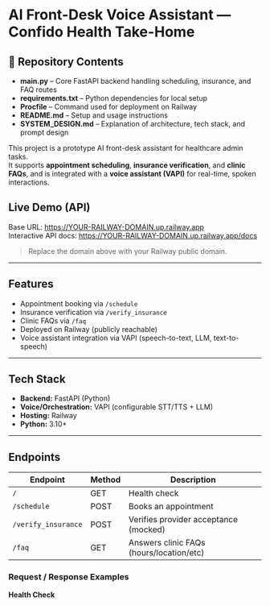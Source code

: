 # AI Front-Desk Voice Assistant — Confido Health Take-Home

## 📁 Repository Contents
- **main.py** – Core FastAPI backend handling scheduling, insurance, and FAQ routes  
- **requirements.txt** – Python dependencies for local setup  
- **Procfile** – Command used for deployment on Railway  
- **README.md** – Setup and usage instructions  
- **SYSTEM_DESIGN.md** – Explanation of architecture, tech stack, and prompt design  

This project is a prototype AI front-desk assistant for healthcare admin tasks.  
It supports **appointment scheduling**, **insurance verification**, and **clinic FAQs**, and is integrated with a **voice assistant (VAPI)** for real-time, spoken interactions.

## Live Demo (API)
Base URL: https://YOUR-RAILWAY-DOMAIN.up.railway.app  
Interactive API docs: https://YOUR-RAILWAY-DOMAIN.up.railway.app/docs

> Replace the domain above with your Railway public domain.

---

## Features
- Appointment booking via `/schedule`
- Insurance verification via `/verify_insurance`
- Clinic FAQs via `/faq`
- Deployed on Railway (publicly reachable)
- Voice assistant integration via VAPI (speech-to-text, LLM, text-to-speech)

---

## Tech Stack
- **Backend:** FastAPI (Python)
- **Voice/Orchestration:** VAPI (configurable STT/TTS + LLM)
- **Hosting:** Railway
- **Python:** 3.10+

---

## Endpoints

| Endpoint            | Method | Description                              |
|--------------------|--------|------------------------------------------|
| `/`                | GET    | Health check                             |
| `/schedule`        | POST   | Books an appointment                     |
| `/verify_insurance`| POST   | Verifies provider acceptance (mocked)    |
| `/faq`             | GET    | Answers clinic FAQs (hours/location/etc) |

### Request / Response Examples

**Health Check**
